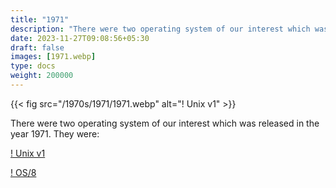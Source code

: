 ```yaml
---
title: "1971"
description: "There were two operating system of our interest which was released in the year 1971. They were:"
date: 2023-11-27T09:08:56+05:30
draft: false
images: [1971.webp]
type: docs
weight: 200000
---
```


{{< fig src="/1970s/1971/1971.webp" alt="! Unix v1" >}}

There were two operating system of our interest which was released in the year 1971. They were:

<section class="section section-sm">
  <div class="container">
    <div class="row justify-content-center text-center">
      <div class="col-lg-5">
        <p><a class="btn btn-primary btn-lg px-4 mb-1" href="unix-v1/" role="button">! Unix v1</a></p>
      </div>
      <div class="col-lg-5">
        <p><a class="btn btn-primary btn-lg px-4 mb-1" href="os8/" role="button">! OS/8</a></p>
      </div>
    </div>
  </div>
</section>
